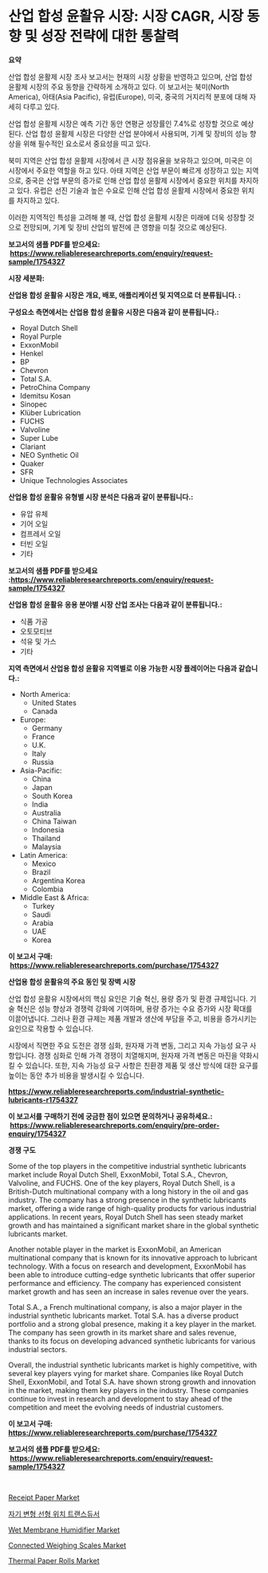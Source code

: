 <p><h1>산업 합성 윤활유 시장: 시장 CAGR, 시장 동향 및 성장 전략에 대한 통찰력</h1></p><p><strong>요약</strong></p>
<p><p>산업 합성 윤활제 시장 조사 보고서는 현재의 시장 상황을 반영하고 있으며, 산업 합성 윤활제 시장의 주요 동향을 간략하게 소개하고 있다. 이 보고서는 북미(North America), 아태(Asia Pacific), 유럽(Europe), 미국, 중국의 거지리적 분포에 대해 자세히 다루고 있다. </p><p>산업 합성 윤활제 시장은 예측 기간 동안 연평균 성장률인 7.4%로 성장할 것으로 예상된다. 산업 합성 윤활제 시장은 다양한 산업 분야에서 사용되며, 기계 및 장비의 성능 향상을 위해 필수적인 요소로서 중요성을 띠고 있다. </p><p>북미 지역은 산업 합성 윤활제 시장에서 큰 시장 점유율을 보유하고 있으며, 미국은 이 시장에서 주요한 역할을 하고 있다. 아태 지역은 산업 부문이 빠르게 성장하고 있는 지역으로, 중국은 산업 부문의 증가로 인해 산업 합성 윤활제 시장에서 중요한 위치를 차지하고 있다. 유럽은 선진 기술과 높은 수요로 인해 산업 합성 윤활제 시장에서 중요한 위치를 차지하고 있다. </p><p>이러한 지역적인 특성을 고려해 볼 때, 산업 합성 윤활제 시장은 미래에 더욱 성장할 것으로 전망되며, 기계 및 장비 산업의 발전에 큰 영향을 미칠 것으로 예상된다.</p></p>
<p><strong>보고서의 샘플 PDF를 받으세요: &nbsp;<a href="https://www.reliableresearchreports.com/enquiry/request-sample/1754327">https://www.reliableresearchreports.com/enquiry/request-sample/1754327</a></strong></p>
<p><strong>시장 세분화:</strong></p>
<p><strong> 산업용 합성 윤활유 시장은 개요, 배포, 애플리케이션 및 지역으로 더 분류됩니다. :</strong></p>
<p><strong>구성요소 측면에서는 산업용 합성 윤활유 시장은 다음과 같이 분류됩니다.:</strong></p>
<p><ul><li>Royal Dutch Shell</li><li>Royal Purple</li><li>ExxonMobil</li><li>Henkel</li><li>BP</li><li>Chevron</li><li>Total S.A.</li><li>PetroChina Company</li><li>Idemitsu Kosan</li><li>Sinopec</li><li>Klüber Lubrication</li><li>FUCHS</li><li>Valvoline</li><li>Super Lube</li><li>Clariant</li><li>NEO Synthetic Oil</li><li>Quaker</li><li>SFR</li><li>Unique Technologies Associates</li></ul></p>
<p><strong> 산업용 합성 윤활유 유형별 시장 분석은 다음과 같이 분류됩니다.:</strong></p>
<p><ul><li>유압 유체</li><li>기어 오일</li><li>컴프레서 오일</li><li>터빈 오일</li><li>기타</li></ul></p>
<p><strong>보고서의 샘플 PDF를 받으세요 :<a href="https://www.reliableresearchreports.com/enquiry/request-sample/1754327">https://www.reliableresearchreports.com/enquiry/request-sample/1754327</a></strong></p>
<p><strong> 산업용 합성 윤활유 응용 분야별 시장 산업 조사는 다음과 같이 분류됩니다.:</strong></p>
<p><ul><li>식품 가공</li><li>오토모티브</li><li>석유 및 가스</li><li>기타</li></ul></p>
<p><strong>지역 측면에서 산업용 합성 윤활유 지역별로 이용 가능한 시장 플레이어는 다음과 같습니다.:</strong></p>
<p><ul>
    <li>
        North America:
        <ul>
            <li>United States</li>
            <li>Canada</li>
        </ul>
    </li>
    <li>
        Europe:
        <ul>
            <li>Germany</li>
            <li>France</li>
            <li>U.K.</li>
            <li>Italy</li>
            <li>Russia</li>
        </ul>
    </li>
    <li>
        Asia-Pacific:
        <ul>
            <li>China</li>
            <li>Japan</li>
            <li>South Korea</li>
            <li>India</li>
            <li>Australia</li>
            <li>China Taiwan</li>
            <li>Indonesia</li>
            <li>Thailand</li>
            <li>Malaysia</li>
        </ul>
    </li>
    <li>
        Latin America:
        <ul>
            <li>Mexico</li>
            <li>Brazil</li>
            <li>Argentina Korea</li>
            <li>Colombia</li>
        </ul>
    </li>
    <li>
        Middle East & Africa:
        <ul>
            <li>Turkey</li>
            <li>Saudi</li>
            <li>Arabia</li>
            <li>UAE</li>
            <li>Korea</li>
        </ul>
    </li>
    </ul></p>
<p><strong>이 보고서 구매: &nbsp;<a href="https://www.reliableresearchreports.com/purchase/1754327">https://www.reliableresearchreports.com/purchase/1754327</a></strong></p>
<p><strong>산업용 합성 윤활유의 주요 동인 및 장벽 시장</strong></p>
<p><p>산업 합성 윤활유 시장에서의 핵심 요인은 기술 혁신, 용량 증가 및 환경 규제입니다. 기술 혁신은 성능 향상과 경쟁력 강화에 기여하며, 용량 증가는 수요 증가와 시장 확대를 이끌어냅니다. 그러나 환경 규제는 제품 개발과 생산에 부담을 주고, 비용을 증가시키는 요인으로 작용할 수 있습니다.</p><p>시장에서 직면한 주요 도전은 경쟁 심화, 원자재 가격 변동, 그리고 지속 가능성 요구 사항입니다. 경쟁 심화로 인해 가격 경쟁이 치열해지며, 원자재 가격 변동은 마진을 약화시킬 수 있습니다. 또한, 지속 가능성 요구 사항은 친환경 제품 및 생산 방식에 대한 요구를 높이는 동안 추가 비용을 발생시킬 수 있습니다.</p></p>
<p><strong><a href="https://www.reliableresearchreports.com/industrial-synthetic-lubricants-r1754327">https://www.reliableresearchreports.com/industrial-synthetic-lubricants-r1754327</a></strong></p>
<p><strong>이 보고서를 구매하기 전에 궁금한 점이 있으면 문의하거나 공유하세요.: &nbsp;<a href="https://www.reliableresearchreports.com/enquiry/pre-order-enquiry/1754327">https://www.reliableresearchreports.com/enquiry/pre-order-enquiry/1754327</a></strong></p>
<p><strong>경쟁 구도</strong></p>
<p><p>Some of the top players in the competitive industrial synthetic lubricants market include Royal Dutch Shell, ExxonMobil, Total S.A., Chevron, Valvoline, and FUCHS. One of the key players, Royal Dutch Shell, is a British-Dutch multinational company with a long history in the oil and gas industry. The company has a strong presence in the synthetic lubricants market, offering a wide range of high-quality products for various industrial applications. In recent years, Royal Dutch Shell has seen steady market growth and has maintained a significant market share in the global synthetic lubricants market.</p><p>Another notable player in the market is ExxonMobil, an American multinational company that is known for its innovative approach to lubricant technology. With a focus on research and development, ExxonMobil has been able to introduce cutting-edge synthetic lubricants that offer superior performance and efficiency. The company has experienced consistent market growth and has seen an increase in sales revenue over the years.</p><p>Total S.A., a French multinational company, is also a major player in the industrial synthetic lubricants market. Total S.A. has a diverse product portfolio and a strong global presence, making it a key player in the market. The company has seen growth in its market share and sales revenue, thanks to its focus on developing advanced synthetic lubricants for various industrial sectors.</p><p>Overall, the industrial synthetic lubricants market is highly competitive, with several key players vying for market share. Companies like Royal Dutch Shell, ExxonMobil, and Total S.A. have shown strong growth and innovation in the market, making them key players in the industry. These companies continue to invest in research and development to stay ahead of the competition and meet the evolving needs of industrial customers.</p></p>
<p><strong>이 보고서 구매: &nbsp; <a href="https://www.reliableresearchreports.com/purchase/1754327">https://www.reliableresearchreports.com/purchase/1754327</a></strong></p>
<p><strong>보고서의 샘플 PDF를 받으세요: &nbsp;<a href="https://www.reliableresearchreports.com/enquiry/request-sample/1754327">https://www.reliableresearchreports.com/enquiry/request-sample/1754327</a></strong><strong></strong></p>
<p>&nbsp;</p>
<p><p><a href="https://issuu.com/reportprime-2/docs/receipt-paper-market-size-2030.pptx">Receipt Paper Market</a></p><p><a href="https://github.com/hxzi07639916/Market-Research-Report-List-1/blob/main/927179425334.md">자기 변형 선형 위치 트랜스듀서</a></p><p><a href="https://github.com/Paul14Anderson63/Market-Research-Report-List-3/blob/main/wet-membrane-humidifier-market.md">Wet Membrane Humidifier Market</a></p><p><a href="https://www.linkedin.com/pulse/analyzing-connected-weighing-scales-market-global-industry-ga1se?trackingId=GLFxCLLbMxKzoB9Kwsxs5A%3D%3D">Connected Weighing Scales Market</a></p><p><a href="https://issuu.com/reportprime-2/docs/thermal-paper-rolls-market-size-2030.pptx">Thermal Paper Rolls Market</a></p></p>